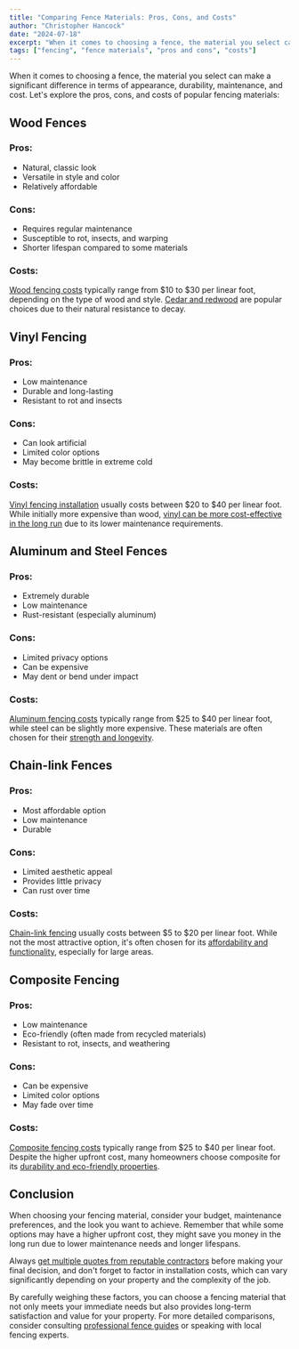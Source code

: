 ```yaml
---
title: "Comparing Fence Materials: Pros, Cons, and Costs"
author: "Christopher Hancock"
date: "2024-07-18"
excerpt: "When it comes to choosing a fence, the material you select can make a significant difference in terms of appearance, durability, maintenance, and cost. Explore the pros, cons, and costs of popular fencing materials."
tags: ["fencing", "fence materials", "pros and cons", "costs"]
---
```


When it comes to choosing a fence, the material you select can make a significant difference in terms of appearance, durability, maintenance, and cost. Let's explore the pros, cons, and costs of popular fencing materials:

## Wood Fences

### Pros:
- Natural, classic look
- Versatile in style and color
- Relatively affordable

### Cons:
- Requires regular maintenance
- Susceptible to rot, insects, and warping
- Shorter lifespan compared to some materials

### Costs:
[Wood fencing costs](https://www.homeadvisor.com/cost/fencing/wood-fence-installation/) typically range from $10 to $30 per linear foot, depending on the type of wood and style. [Cedar and redwood](https://www.bobvila.com/articles/types-of-wood-fence/) are popular choices due to their natural resistance to decay.

## Vinyl Fencing

### Pros:
- Low maintenance
- Durable and long-lasting
- Resistant to rot and insects

### Cons:
- Can look artificial
- Limited color options
- May become brittle in extreme cold

### Costs:
[Vinyl fencing installation](https://www.improvenet.com/r/costs-and-prices/vinyl-fence-installation) usually costs between $20 to $40 per linear foot. While initially more expensive than wood, [vinyl can be more cost-effective in the long run](https://www.freedomfence.com/blog/vinyl-vs-wood-fencing-which-is-better/) due to its lower maintenance requirements.

## Aluminum and Steel Fences

### Pros:
- Extremely durable
- Low maintenance
- Rust-resistant (especially aluminum)

### Cons:
- Limited privacy options
- Can be expensive
- May dent or bend under impact

### Costs:
[Aluminum fencing costs](https://www.homeadvisor.com/cost/fencing/aluminum-fence-installation/) typically range from $25 to $40 per linear foot, while steel can be slightly more expensive. These materials are often chosen for their [strength and longevity](https://www.fenceworksofgeorgia.com/aluminum-vs-steel-fencing/).

## Chain-link Fences

### Pros:
- Most affordable option
- Low maintenance
- Durable

### Cons:
- Limited aesthetic appeal
- Provides little privacy
- Can rust over time

### Costs:
[Chain-link fencing](https://www.fixr.com/costs/chain-link-fence-installation) usually costs between $5 to $20 per linear foot. While not the most attractive option, it's often chosen for its [affordability and functionality](https://www.thespruce.com/chain-link-fence-pros-and-cons-1398083), especially for large areas.

## Composite Fencing

### Pros:
- Low maintenance
- Eco-friendly (often made from recycled materials)
- Resistant to rot, insects, and weathering

### Cons:
- Can be expensive
- Limited color options
- May fade over time

### Costs:
[Composite fencing costs](https://www.networx.com/article/composite-fencing-cost) typically range from $25 to $40 per linear foot. Despite the higher upfront cost, many homeowners choose composite for its [durability and eco-friendly properties](https://www.familyhandyman.com/article/composite-fencing-pros-and-cons/).

## Conclusion

When choosing your fencing material, consider your budget, maintenance preferences, and the look you want to achieve. Remember that while some options may have a higher upfront cost, they might save you money in the long run due to lower maintenance needs and longer lifespans.

Always [get multiple quotes from reputable contractors](https://www.angi.com/articles/how-hire-fence-contractor.htm) before making your final decision, and don't forget to factor in installation costs, which can vary significantly depending on your property and the complexity of the job.

By carefully weighing these factors, you can choose a fencing material that not only meets your immediate needs but also provides long-term satisfaction and value for your property. For more detailed comparisons, consider consulting [professional fence guides](https://www.installitdirect.com/learn/types-of-fences/) or speaking with local fencing experts.
